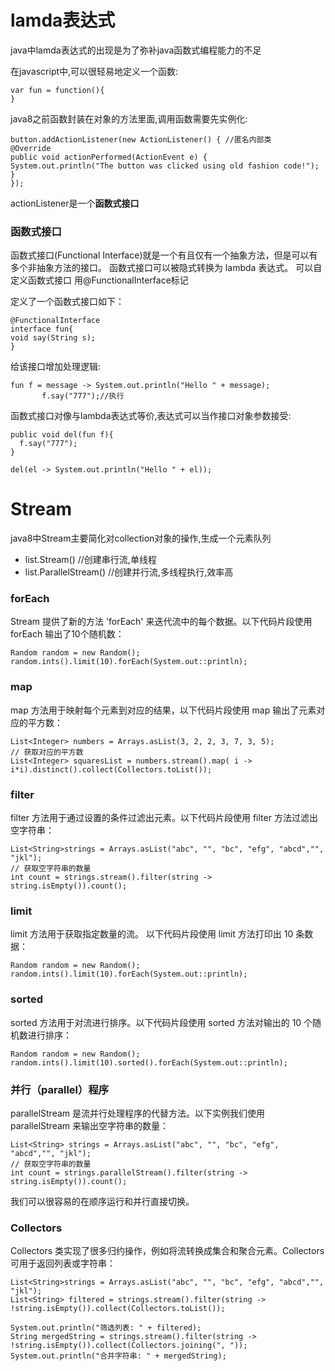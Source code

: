# lamda表达式
java中lamda表达式的出现是为了弥补java函数式编程能力的不足

在javascript中,可以很轻易地定义一个函数:

    var fun = function(){
    }
  
java8之前函数封装在对象的方法里面,调用函数需要先实例化:

    button.addActionListener(new ActionListener() { //匿名内部类
    @Override
    public void actionPerformed(ActionEvent e) {
    System.out.println("The button was clicked using old fashion code!");
    }
    });
  
 actionListener是一个**函数式接口**
 ### 函数式接口
 函数式接口(Functional Interface)就是一个有且仅有一个抽象方法，但是可以有多个非抽象方法的接口。
 函数式接口可以被隐式转换为 lambda 表达式。
 可以自定义函数式接口 用@FunctionalInterface标记
 
 定义了一个函数式接口如下：
 
    @FunctionalInterface
    interface fun{
    void say(String s);
    }

给该接口增加处理逻辑:
  
    fun f = message -> System.out.println("Hello " + message);
           f.say("777");//执行
           
函数式接口对像与lambda表达式等价,表达式可以当作接口对象参数接受:

    public void del(fun f){
      f.say("777");
    }
    
    del(el -> System.out.println("Hello " + el));
    
# Stream
 java8中Stream主要简化对collection对象的操作,生成一个元素队列
 
 -  list.Stream() //创建串行流,单线程
 -  list.ParallelStream()  //创建并行流,多线程执行,效率高
 
  
### forEach
Stream 提供了新的方法 'forEach' 来迭代流中的每个数据。以下代码片段使用 forEach 输出了10个随机数：

    Random random = new Random();
    random.ints().limit(10).forEach(System.out::println);
    
### map
map 方法用于映射每个元素到对应的结果，以下代码片段使用 map 输出了元素对应的平方数：

    List<Integer> numbers = Arrays.asList(3, 2, 2, 3, 7, 3, 5);
    // 获取对应的平方数
    List<Integer> squaresList = numbers.stream().map( i -> i*i).distinct().collect(Collectors.toList());
### filter
filter 方法用于通过设置的条件过滤出元素。以下代码片段使用 filter 方法过滤出空字符串：

    List<String>strings = Arrays.asList("abc", "", "bc", "efg", "abcd","", "jkl");
    // 获取空字符串的数量
    int count = strings.stream().filter(string -> string.isEmpty()).count();
### limit
 limit 方法用于获取指定数量的流。 以下代码片段使用 limit 方法打印出 10 条数据：

    Random random = new Random();
    random.ints().limit(10).forEach(System.out::println);
### sorted
sorted 方法用于对流进行排序。以下代码片段使用 sorted 方法对输出的 10 个随机数进行排序：

    Random random = new Random();
    random.ints().limit(10).sorted().forEach(System.out::println);
### 并行（parallel）程序
parallelStream 是流并行处理程序的代替方法。以下实例我们使用 parallelStream 来输出空字符串的数量：

    List<String> strings = Arrays.asList("abc", "", "bc", "efg", "abcd","", "jkl");
    // 获取空字符串的数量
    int count = strings.parallelStream().filter(string -> string.isEmpty()).count();
我们可以很容易的在顺序运行和并行直接切换。

### Collectors
Collectors 类实现了很多归约操作，例如将流转换成集合和聚合元素。Collectors 可用于返回列表或字符串：

    List<String>strings = Arrays.asList("abc", "", "bc", "efg", "abcd","", "jkl");
    List<String> filtered = strings.stream().filter(string -> !string.isEmpty()).collect(Collectors.toList());
 
    System.out.println("筛选列表: " + filtered);
    String mergedString = strings.stream().filter(string -> !string.isEmpty()).collect(Collectors.joining(", "));
    System.out.println("合并字符串: " + mergedString);
  
  
  
  
  
  
  
  
  
  
  
  
  
  
  
  
  
  
  
  
  
  
  
  
  
  
 
 
